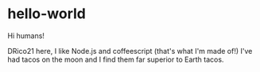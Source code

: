 # hello-world

Hi humans!

DRico21 here, I like Node.js and coffeescript (that's what I'm made of!)
I've had tacos on the moon and I find them far superior to Earth tacos.
